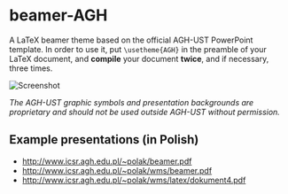 # beamer-AGH

A LaTeX beamer theme based on the official AGH-UST PowerPoint template.
In order to use it, put `\usetheme{AGH}` in the preamble of your LaTeX document, and **compile** your document **twice**, and if necessary, three times.

![Screenshot](http://www.icsr.agh.edu.pl/~polak/wms/beamer-AGH.big.png "Title slide")

*The AGH-UST graphic symbols and presentation backgrounds are proprietary and should not be used outside AGH-UST without permission.*
    
  
## Example presentations (in Polish)
* <http://www.icsr.agh.edu.pl/~polak/beamer.pdf>
* <http://www.icsr.agh.edu.pl/~polak/wms/beamer.pdf>
* <http://www.icsr.agh.edu.pl/~polak/wms/latex/dokument4.pdf>
